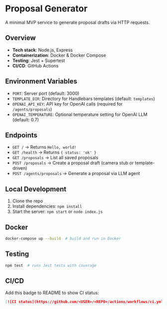 # Proposal Generator

A minimal MVP service to generate proposal drafts via HTTP requests.

## Overview

- **Tech stack**: Node.js, Express
- **Containerization**: Docker & Docker Compose
- **Testing**: Jest + Supertest
- **CI/CD**: GitHub Actions

## Environment Variables

- `PORT`: Server port (default: 3000)
- `TEMPLATE_DIR`: Directory for Handlebars templates (default: `templates`)
- `OPENAI_API_KEY`: API key for OpenAI calls (required for `/agents/proposals`)
- `OPENAI_TEMPERATURE`: Optional temperature setting for OpenAI LLM (default: 0.7)

## Endpoints

- `GET /` → Returns `Hello, world!`
- `GET /health` → Returns `{ status: 'ok' }`
- `GET /proposals` → List all saved proposals
- `POST /proposals` → Create a proposal draft (camera stub or template-driven)
- `POST /agents/proposals` → Generate a proposal via LLM agent

## Local Development

1. Clone the repo
2. Install dependencies: `npm install`
3. Start the server: `npm start` or `node index.js`

## Docker

```bash
docker-compose up --build  # build and run in Docker
```

## Testing

```bash
npm test  # runs Jest tests with coverage
```

## CI/CD

Add this badge to README to show CI status:

```markdown
[![CI status](https://github.com/<USER>/<REPO>/actions/workflows/ci.yml/badge.svg)](https://github.com/<USER>/<REPO>/actions)
```
